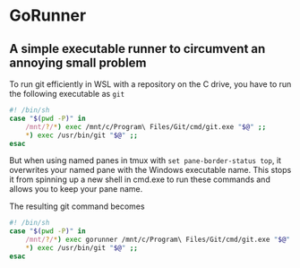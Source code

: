 # GoRunner

## A simple executable runner to circumvent an annoying small problem

To run git efficiently in WSL with a repository on the C drive, you have to run the following
executable as `git`

```bash
#! /bin/sh
case "$(pwd -P)" in
    /mnt/?/*) exec /mnt/c/Program\ Files/Git/cmd/git.exe "$@" ;;
    *) exec /usr/bin/git "$@" ;;
esac
```

But when using named panes in tmux with `set pane-border-status top`, it overwrites your named pane with the
Windows executable name.  This stops it from spinning up a new shell in cmd.exe to run these commands
and allows you to keep your pane name.

The resulting git command becomes

```bash
#! /bin/sh
case "$(pwd -P)" in
    /mnt/?/*) exec gorunner /mnt/c/Program\ Files/Git/cmd/git.exe "$@" ;;
    *) exec /usr/bin/git "$@" ;;
esac
```
